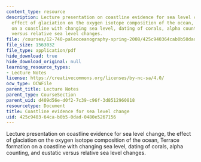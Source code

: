 ```yaml
---
content_type: resource
description: Lecture presentation on coastline evidence for sea level change, the
  effect of glaciation on the oxygen isotope composition of the ocean, Terrace formation
  on a coastline with changing sea level, dating of corals, alpha counting, and eustatic
  versus relative sea level changes.
file: /courses/12-740-paleoceanography-spring-2008/425c940364cab0b50dad0480e5267156_lec05_slide.pdf
file_size: 1563032
file_type: application/pdf
hide_download: true
hide_download_original: null
learning_resource_types:
- Lecture Notes
license: https://creativecommons.org/licenses/by-nc-sa/4.0/
ocw_type: OCWFile
parent_title: Lecture Notes
parent_type: CourseSection
parent_uid: d409d56e-d0f2-7c39-c96f-3d8512960818
resourcetype: Document
title: Coastline evidence for sea level change
uid: 425c9403-64ca-b0b5-0dad-0480e5267156
---
```

Lecture presentation on coastline evidence for sea level change, the effect of glaciation on the oxygen isotope composition of the ocean, Terrace formation on a coastline with changing sea level, dating of corals, alpha counting, and eustatic versus relative sea level changes.